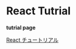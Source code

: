 # React Tutrial

**tutrial page**

[React チュートリアル](https://reactjs.org/tutorial/tutorial.html#declaring-a-winner)